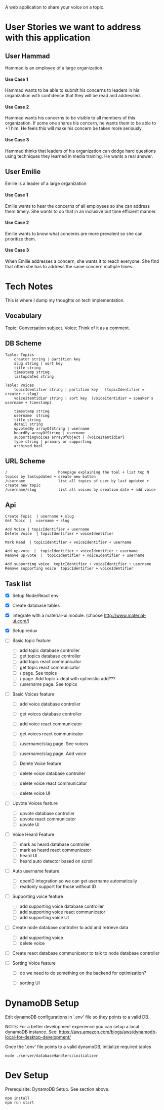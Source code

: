 A web application to share your voice on a topic.



# User Stories we want to address with this application

## User Hammad
Hammad is an employee of a large organization

#### Use Case 1
Hammad wants to be able to submit his concerns to leaders in his organization with confidence that they will be read and addressed.

#### Use Case 2
Hammad wants his concerns to be visible to all members of this organization. If some one shares his concern, he wants them to be able to +1 him. He feels this will make his concern be taken more seriously.

#### Use Case 3
Hammad thinks that leaders of his organization can dodge hard questions using techniques they learned in media training. He wants a real answer.


## User Emilie
Emilie is a leader of a large organization

#### Use Case 1
Emilie wants to hear the concerns of all employees so she can address them timely. She wants to do that in an inclusive but time efficient manner.

#### Use Case 2
Emilie wants to know what concerns are more prevalent so she can prioritize them.

#### Use Case 3
When Emilie addresses a concern, she wants it to reach everyone. She find that often she has to address the same concern multiple times.


# Tech Notes
This is where I dump my thoughts on tech implementation.

## Vocabulary
Topic: Conversation subject.
Voice: Think of it as a comment. 


## DB Scheme

	Table: Topics
		creator string | partition key
		slug string | sort key
		title string
		timestamp string
		lastupdated string

	Table: Voices
		topicIdentifier string | partition key   (topicIdentifier = creator + slug)
		voiceItentidier string | sort key  (voiceItentidier = speaker's username + timestamp)
		
		timestamp string 
		username  string 
		title string
		detail string
		upvotedBy arrayOfString | username
		heardBy arrayOfString | username
		supportingVoices arrayOfObject | {voiceItentidier}
		type string | primary or supporting
		archived bool 


## URL Scheme
	
	/						homepage explaining the tool + list top N topics by lastupdated + create new button
	/username 				list all topics of user by last updated + create new topic
	/username/slug    		list all voices by creation date + add voice


## Api

	Create Topic  | username + slug
	Get Topic  |  username + slug

	Add Voice | topicIdentifier + username
	Delete Voice  | topicIdentifier + voiceIdentifier

	Mark Read  | topicIdentifier + voiceIdentifier + username

	Add up-vote  |  topicIdentifier + voiceIdentifier + username
	Remove up-vote  |  topicIdentifier + voiceIdentifier + username

	Add supporting voice  topicIdentifier + voiceIdentifier + username
	Remove supporting voice  topicIdentifier + voiceIdentifier



## Task list
  - [x] Setup Node/React env
  - [x] Create database tables
  - [x] Integrate with a material-ui module. (choose http://www.material-ui.com/)
  - [x] Setup redux

  - [ ] Basic topic feature
    - [ ] add topic database controller
    - [ ] get topics database controller 
    - [ ] add topic react communicator
    - [ ] get topic react communicator
    - [ ] / page. See topics
    - [ ] / page. Add topic + deal with optimistic add???
    - [ ] /username page. See topics	

  - [ ] Basic Voices feature
    - [ ] add voice database controller
    - [ ] get voices database controller
    - [ ] add voice react communicator
    - [ ] get voices react communicator
    - [ ] /username/slug page. See voices
    - [ ] /username/slug page. Add voice

    - [ ] Delete Voice feature
    - [ ] delete voice database controller
    - [ ] delete voice react communicator
    - [ ] delete voice UI

  - [ ] Upvote Voices feature
    - [ ] upvote database controller
    - [ ] upvote react communicator
    - [ ] upvote UI

  - [ ] Voice Heard Feature
    - [ ] mark as heard database controller
    - [ ] mark as heard react communicator
    - [ ] heard UI
    - [ ] heard auto detector based on scroll

  - [ ] Auto username feature 
    - [ ] openID integration so we can get username automatically
    - [ ] readonly support for those without ID

  - [ ] Supporting voice feature
    - [ ] add supporting voice database controller
    - [ ] add supporting voice react communicator 
    - [ ] add supporting voice UI

  - [ ] Create node database controller to add and retrieve data
    - [ ] add supporting voice
    - [ ] delete voice
  - [ ] Create react database communicator to talk to node database controller	
	
  - [ ] Sorting Voice feature
    - [ ] do we need to do something on the backend for optimization?
    - [ ] sorting UI


# DynamoDB Setup
Edit dynamoDB configurations in '.env' file so they points to a valid DB.

NOTE: For a better development experience you can setup a local dynamoDB instance. See: https://aws.amazon.com/blogs/aws/dynamodb-local-for-desktop-development/

Once the '.env' file points to a valid dynamoDB, initialize required tables

    node ./server/databaseHandlers/initializer

# Dev Setup
Prerequisite: DynamoDB Setup. See section above.

    npm install
    npm run start

